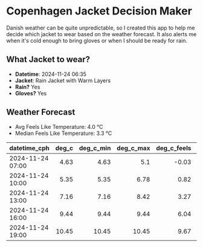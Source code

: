 
# Copenhagen Jacket Decision Maker

Danish weather can be quite unpredictable, so I created this app to help me decide which jacket to wear based on the weather forecast. 
It also alerts me when it's cold enough to bring gloves or when I should be ready for rain.

## What Jacket to wear?

- **Datetime**: 2024-11-24 06:35
- **Jacket**: Rain Jacket with Warm Layers
- **Rain?** Yes
- **Gloves?** Yes

## Weather Forecast
- Avg Feels Like Temperature: 4.0 °C
- Median Feels Like Temperature: 3.3 °C

| datetime_cph     |   deg_c |   deg_c_min |   deg_c_max |   deg_c_feels | weather   | wind   | rain   |
|:-----------------|--------:|------------:|------------:|--------------:|:----------|:-------|:-------|
| 2024-11-24 07:00 |    4.63 |        4.63 |        5.1  |         -0.03 | Rain      | High   | Low    |
| 2024-11-24 10:00 |    5.35 |        5.35 |        6.78 |          0.82 | Rain      | High   | Medium |
| 2024-11-24 13:00 |    7.16 |        7.16 |        8.42 |          3.27 | Rain      | High   | Medium |
| 2024-11-24 16:00 |    9.44 |        9.44 |        9.44 |          6.04 | Rain      | High   | Low    |
| 2024-11-24 19:00 |   10.45 |       10.45 |       10.45 |          9.67 | Clouds    | High   | None   |
        